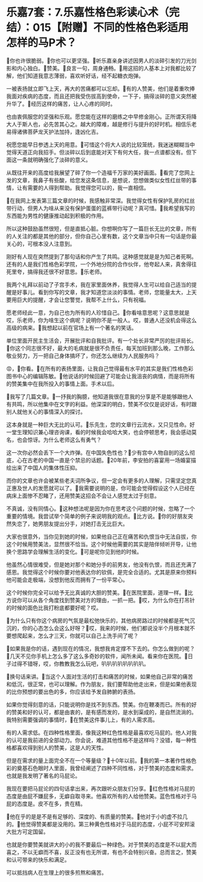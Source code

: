 # 乐嘉7套：7.乐嘉性格色彩读心术（完结）：015【附赠】不同的性格色彩适用怎样的马P术？

🎼你也许很脆弱。🎼你也可以更坚强。🎼听乐嘉亲身讲述因男人的淡碎引发的刀光剑影和内心独白。🎼赞美。🎼良言一句，周身通畅。🎼用这招的人基本上对我都比较了解，他们知道我意志薄弱，喜欢听好话，经不起糖衣炮弹。

一被表扬就立即飞上天，再大的苦痛都可以忘却。🎼有的人赞美，他们是着重吹捧我面对疾病的态度，而且还把我受伤拔高到使命，一下子，搞得淡碎的意义突然被升华了。🎼经历这样的痛苦，让人心疼的同时。

也由衷佩服您的坚强和乐观。愿您能在这样的磨练之中早修金刚心。正所谓天将降大人于斯人也，必先苦其心之。越大的障难，越是修行与提升的好时机。相信乐老易得诸佛菩萨龙天护法加持，逢凶化吉。

祝愿您能早日参透上天的用意。🎼可惜这个将大人说的比较笼统，我迷迷糊糊当中觉得天道正向我招手。但淡碎以后到底能对天下有何大任，我一点谱都没有。但下面这一条就明确强化了淡碎的意义。

从既往开来的高度给我展望了碎了你一个造福千万家的美好画面。🎼看完了您网上发的文章，我鼻子有些酸，给您发这条信息，是想说，您想做类似女性红丝带的事情，让有需要的人得到帮助。我觉得您可以的，我一直相信。

🎼在我网上发表第三篇文章的时候，我感触非常深。我觉得女性有保护乳房的红丝带行动，但男人为啥从来没有保护蛋蛋的蓝裤带行动呢？真可惜。🎼我希望我写的东西能为男性的健康推动起到积极的作用。

所以这种鼓励虽然很短，但是直抵心脏。你想啊你写了一篇巨长无比的文章，所有的人关注的都是其他的部分，但你自己心里有数，这个文章当中只有一句话是你最关心的，可根本没人注意到。

刚好有人现在突然提到了那句话和你产生了共鸣。这种感觉就是是为知己者死啊。还有的人是我们性格色彩学院，一个外地分院的合作伙伴，他夸起人来，真舍得往死里夸，搞得我还很不好意思。🎼乐老师。

我两个礼拜以前动了子宫手术，我在家里面休养，我觉得人生可以给自己适当的提醒是好事儿。看到你写的文章，我才知道您淡淡的事情。老师，您能量太大，上天要用巨大的提醒，才会让您警觉，我帮不上什么，只有祝福。

愿老师经此一意，为自己也为所有的人珍惜自己。🎼你看啥意思呢？这意思就是哎，乐老师，你为啥生这个病呢？说明你不是一般人。哎，普通人还没机会得这么高级的病来。🎼我想起以前在官场上有一个著名的笑话。

单位里面开民主生活会，开展批评和自我批评。有一个处长非常严厉的批评局长。🎼你这个同志很不好，最大的毛病就是很不负责任，每天加班到那么晚，工作那么敬业努力，万一把自己身体搞坏了，你还怎么继续为人民服务吗？

😡，🎼你看。🎼在所有的表扬里面，让我自己觉得最有水平的其实是我们性格色彩图书中心的编辑陈敏。🎼他说话的时候回避了可能会让我沮丧的病情，而是将所有的赞美集中在我所投入的事情上面。手术以后。

🎼我写了几篇文章。🎼一抒我的胸臆，他知道我很在意我的分享是不是能够跟他人有共鸣，所以他集中在文字的利益。他深深的明白，赞美不仅仅是说好话，有时跟别人就他关心的事情深入的探讨。

这本身就是一种巨大无比的认可。🎼乐先生，您的文章行云流水，又只见性命。好一堂生理知识兼心理咨询课，看的时候我会哈哈大笑，也会停顿思考，我会感动莫名，也会惊讶。为什么老师这么有勇气？

这一次你必然会丢下一个大炸弹。在中国失色性也？🎼少有宫中人物自剖的这么彻底，心在古老的中国一直是个禁忌的话题。🎼20年前，李安拍的喜宴用一场婚宴描绘出来了中国人的集体性压抑。

而你的文章也许会被某些老夫词所争议，但一定会有更多的人理解，只需坚定您真正惠及世人的发愿就可以了。🎼我需要说明的是，你可能会觉得假设这个人已经在病床上面惨不忍睹了，还用赞美这招会不会让人感觉太过于刻意。

不真诚，没有同情心。🎼这种想法呢是因为你在思考这个问题的时候，忽略了一个重要的情境。我尝试举个简单的例子来说明我的观点。🎼比方说。🎼你的好朋友突然失恋了，她男朋友提出分手，对她打击无比巨大。

大家也很意外，当你见到她的时候，如果他自己正在痛苦和仇恨当中无法自拔，你这个时候用赞美法，显然很不恰当。这个时候他需要的其实是陪伴倾听开导，让他换个思路学会理解生活的变化。🎼可是呢你见到他的时候。

他虽然心情很难受，但是她对那个和她分手的前男友，他没有仇恨，而且还充满了感恩。我觉得这个时候你要对他表达你的钦佩，是完全合适的。尤其是原来你预料他可能会走极端，没想到他反而拥有了一份平常心。

这个时候你完全可以给予无比真诚的大胆的赞美。🎼在医院里面，道理一样。🎼比方说你可以从各个角度找到赞美对方的理由，一抓一把。🎼哎，为什么你在打吊针的时候的面色比我打粉底都要好呢？哎。

🎼为什么只有你这个病房的气氛是最松弛快乐的，其他病房路过的时候都是死气沉沉的，你的心态怎么会这么好呀？🎼哎，我来的时候，他们都说没半个月根本就不要想爬起来，怎么才三天，你就可以自己上洗手间了呢？

🎼如果我是你的话，遇到现在的情况，我想我肯定撑不下去的。你怎么做到的呢？🎼几天不见你手机上怎么多了这么多奇妙的软件，闻所未闻。看来你在医院。🎼日子过得不错呀，哎，你教教我怎么玩吧，叭叭叭叭叭叭叭叭。

🎼换句话来讲。🎼当这个人面对生活的打击和痛苦的时候，如果他自己非常的痛苦和低沉，很正常，也可以理解。作为朋友，我们要帮助他走出来，但是如果他表现的比你预想的要出色的多，你应该给予发自肺腑的表扬。

如果你觉得刻意的话，只能说明你是找不到东西。赞美。你在鞭凑而已。所有的好的赞美和好的认可，都是由衷的，是有感而发的，是水到渠成的，是自然流淌的。我特别需要强调的事情时，🎼在赞美这件事儿上，有的人需求高。

有的人需求低。在四种性格里面，像我这种红色性格是最喜欢吃马屁的。他人对我的认可是我前进的全部动力。你会说，难道其他性格不是这样吗？没错，每一种性格都喜欢得到别人的赞美，这是人的天性。

但是在需求的量上面完全不在一个等量级？🎼十0年以前。🎼我的第一本著作性格色彩的奠基石色眼时人里面，我曾经阐述了四种不同性格，对于赞美的态度和需求。也就是我发明了著名的马屁论。

我现在要把马屁论的四句话拿出来，再次跟听众朋友们分享。🎼红色性格对马屁的态度是由屁不嫌屁多，无癖自取寻来。他喜欢所有的人给他赞美。蓝色性格对于马屁的态度是。皮不在多，贵在精。

🎼他在乎的是是不是有足够的、深度的、有质量的赞美。🎼他对于小的虚不拉几的。🎼他觉得赞美都是没用的。第三种黄色性格对于马屁的态度，小屁不可安邦滚大批方可定国留。

也就是你要赞美就讲大的小的我不要最后一种绿色。对于赞美的态度是不以屁大而喜之，不以无癖而不喜，反正没有也无所谓，有也不会特别兴奋。总而言之，赞美和认可带来的快乐和满足。

可以抵挡病人在生理上的很多煎熬和痛苦。